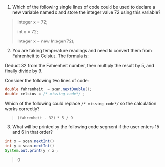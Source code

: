 1.  Which of the following single lines of code could be used to declare a new variable named x and store the integer value 72 using this variable? 

> Integer x = 72;
> 
> int x = 72;
>
> Integer x = new Integer(72);

2. You are taking temperature readings and need to convert them from Fahrenheit to Celsius. The formula is:

Deduct 32 from the Fahrenheit number, then multiply the result by 5, and finally divide by 9.

Consider the following two lines of code:

```java
double fahrenheit  = scan.nextDouble();
double celsius = /* missing code*/ ;
```

Which of the following could replace `/* missing code*/` so the calculation works correctly?

> `(fahrenheit - 32) * 5 / 9`

3. What will be printed by the following code segment if the user enters 15 and 6 in that order?

```java
int x = scan.nextInt();
int y = scan.nextInt();
System.out.print(y / x);
```

> 0

